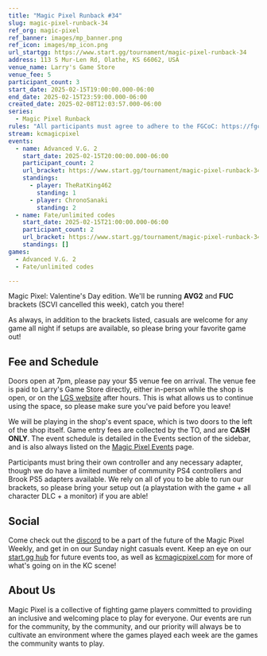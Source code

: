 ```yaml
---
title: "Magic Pixel Runback #34"
slug: magic-pixel-runback-34
ref_org: magic-pixel
ref_banner: images/mp_banner.png
ref_icon: images/mp_icon.png
url_startgg: https://www.start.gg/tournament/magic-pixel-runback-34
address: 113 S Mur-Len Rd, Olathe, KS 66062, USA
venue_name: Larry's Game Store
venue_fee: 5
participant_count: 3
start_date: 2025-02-15T19:00:00.000-06:00
end_date: 2025-02-15T23:59:00.000-06:00
created_date: 2025-02-08T12:03:57.000-06:00
series:
  - Magic Pixel Runback
rules: "All participants must agree to adhere to the FGCoC: https://fgcoc.com/"
stream: kcmagicpixel
events:
  - name: Advanced V.G. 2
    start_date: 2025-02-15T20:00:00.000-06:00
    participant_count: 2
    url_bracket: https://www.start.gg/tournament/magic-pixel-runback-34/events/advanced-v-g-2/brackets/1885960/2775379
    standings:
      - player: TheRatKing462
        standing: 1
      - player: ChronoSanaki
        standing: 2
  - name: Fate/unlimited codes
    start_date: 2025-02-15T21:00:00.000-06:00
    participant_count: 2
    url_bracket: https://www.start.gg/tournament/magic-pixel-runback-34/events/fate-unlimited-codes/brackets/1885954/2775373
    standings: []
games:
  - Advanced V.G. 2
  - Fate/unlimited codes

---
```


Magic Pixel: Valentine's Day edition. We'll be running **AVG2** and **FUC** brackets (SCVI cancelled this week), catch you there! <!--more-->

As always, in addition to the brackets listed, casuals are welcome for any game all night if setups are available, so please bring your favorite game out! 

## Fee and Schedule

Doors open at 7pm, please pay your $5 venue fee on arrival. The venue fee is paid to Larry's Game Store directly, either in-person while the shop is open, or on the [LGS website](https://www.larrysgamestore.com/products/kc-magic-pixel-5) after hours. This is what allows us to continue using the space, so please make sure you've paid before you leave!

We will be playing in the shop's event space, which is two doors to the left of the shop itself. Game entry fees are collected by the TO, and are **CASH ONLY**. The event schedule is detailed in the Events section of the sidebar, and is also always listed on the [Magic Pixel Events](https://kcmagicpixel.com/events/) page.

Participants must bring their own controller and any necessary adapter, though we do have a limited number of community PS4 controllers and Brook PS5 adapters available. We rely on all of you to be able to run our brackets, so please bring your setup out (a playstation with the game + all character DLC + a monitor) if you are able!  

## Social

Come check out the [discord](https://discord.gg/jkmn6CVrrQ) to be a part of the future of the Magic Pixel Weekly, and get in on our Sunday night casuals event. Keep an eye on our [start.gg hub](https://www.start.gg/hub/magic-pixel) for future events too, as well as [kcmagicpixel.com](https://kcmagicpixel.com) for more of what's going on in the KC scene!

## About Us

Magic Pixel is a collective of fighting game players committed to providing an inclusive and welcoming place to play for everyone. Our events are run for the community, by the community, and our priority will always be to cultivate an environment where the games played each week are the games the community wants to play.
  